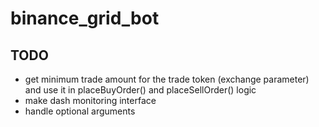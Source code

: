 # binance_grid_bot

## TODO

* get minimum trade amount for the trade token (exchange parameter) and use it in placeBuyOrder() and placeSellOrder() logic
* make dash monitoring interface
* handle optional arguments